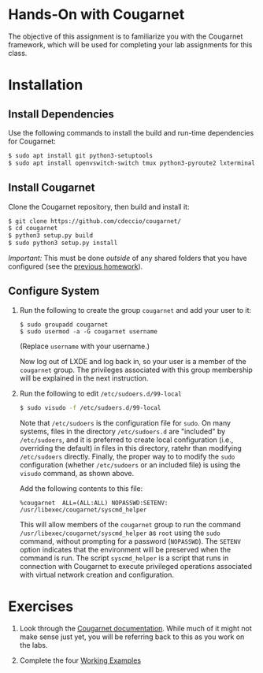# Hands-On with Cougarnet

The objective of this assignment is to familiarize you with the Cougarnet
framework, which will be used for completing your lab assignments for this
class.


# Installation

## Install Dependencies

Use the following commands to install the build and run-time dependencies for
Cougarnet:

```bash
$ sudo apt install git python3-setuptools
$ sudo apt install openvswitch-switch tmux python3-pyroute2 lxterminal python3-pygraphviz libgraph-easy-perl tcpdump wireshark socat
```

## Install Cougarnet

Clone the Cougarnet repository, then build and install it:

```bash
$ git clone https://github.com/cdeccio/cougarnet/
$ cd cougarnet
$ python3 setup.py build
$ sudo python3 setup.py install
```

*Important:*  This must be done _outside_ of any shared folders that you have
configured (see the
[previous homework](../hw-create-vm/)).


## Configure System

 1. Run the following to create the group `cougarnet` and add your user to it:

    ```
    $ sudo groupadd cougarnet
    $ sudo usermod -a -G cougarnet username

    ```

    (Replace `username` with your username.)

    Now log out of LXDE and log back in, so your user is a member of the
    `cougarnet` group.  The privileges associated with this group membership
    will be explained in the next instruction.

 2. Run the following to edit `/etc/sudoers.d/99-local`

    ```bash
    $ sudo visudo -f /etc/sudoers.d/99-local
    ```

    Note that `/etc/sudoers` is the configuration file for `sudo`.  On many
    systems, files in the directory `/etc/sudoers.d` are "included" by
    `/etc/sudoers`, and it is preferred to create local configuration (i.e.,
    overriding the default) in files in this directory, ratehr than modifying
    `/etc/sudoers` directly.  Finally, the proper way to to modify the `sudo`
    configuration (whether `/etc/sudoers` or an included file) is using the
    `visudo` command, as shown above.

    Add the following contents to this file:

    ```
    %cougarnet  ALL=(ALL:ALL) NOPASSWD:SETENV: /usr/libexec/cougarnet/syscmd_helper
    ```

    This will allow members of the `cougarnet` group to run the command
    `/usr/libexec/cougarnet/syscmd_helper` as `root` using the `sudo` command,
    without prompting for a password (`NOPASSWD`).  The `SETENV` option
    indicates that the environment will be preserved when the command is run.
    The script `syscmd_helper` is a script that runs in connection with
    Cougarnet to execute privileged operations associated with virtual network
    creation and configuration.

# Exercises

1. Look through the
   [Cougarnet documentation](https://github.com/cdeccio/cougarnet/blob/main/README.md).
   While much of it might not make sense just yet, you will be referring back
   to this as you work on the labs.

2. Complete the four
   [Working Examples](https://github.com/cdeccio/cougarnet/blob/main/README.md#working-examples)
